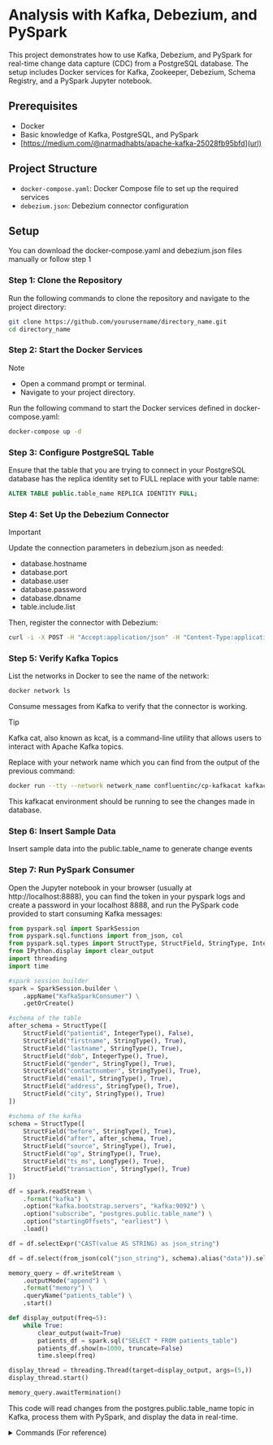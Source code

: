 # Analysis with Kafka, Debezium, and PySpark

This project demonstrates how to use Kafka, Debezium, and PySpark for real-time change data capture (CDC) from a PostgreSQL database. The setup includes Docker services for Kafka, Zookeeper, Debezium, Schema Registry, and a PySpark Jupyter notebook.

## Prerequisites

- Docker 
- Basic knowledge of Kafka, PostgreSQL, and PySpark
- [https://medium.com/@narmadhabts/apache-kafka-25028fb95bfd](url)

## Project Structure

- `docker-compose.yaml`: Docker Compose file to set up the required services
- `debezium.json`: Debezium connector configuration

## Setup

You can download the docker-compose.yaml and debezium.json files manually or follow step 1

### Step 1: Clone the Repository
Run the following commands to clone the repository and navigate to the project directory:

```sh
git clone https://github.com/yourusername/directory_name.git
cd directory_name
```
### Step 2: Start the Docker Services
>[!NOTE]
>- Open a command prompt or terminal.
>- Navigate to your project directory.
  
Run the following command to start the Docker services defined in docker-compose.yaml:

```sh
docker-compose up -d
```
### Step 3: Configure PostgreSQL Table
Ensure that the table that you are trying to connect in your PostgreSQL database has the replica identity set to FULL replace with your table name:

```sql
ALTER TABLE public.table_name REPLICA IDENTITY FULL;
```
### Step 4: Set Up the Debezium Connector
>[!IMPORTANT]
>Update the connection parameters in debezium.json as needed:
>
>- database.hostname
>- database.port
>- database.user
>- database.password
>- database.dbname
>- table.include.list
  
Then, register the connector with Debezium:

```sh
curl -i -X POST -H "Accept:application/json" -H "Content-Type:application/json" http://localhost:8083/connectors/ --data "@debezium.json"
```
### Step 5: Verify Kafka Topics
List the networks in Docker to see the name of the network:

```sh
docker network ls
```
Consume messages from Kafka to verify that the connector is working. 
>[!TIP]
>Kafka cat, also known as kcat, is a command-line utility that allows users to interact with Apache Kafka topics.

Replace with your network name which you can find from the output of the previous command:

```sh
docker run --tty --network network_name confluentinc/cp-kafkacat kafkacat -b kafka:9092 -C -f '%s\n' -t postgres.public.table_name
```
This kafkacat environment should be running to see the changes made in database.
### Step 6: Insert Sample Data
Insert sample data into the public.table_name to generate change events
  
### Step 7: Run PySpark Consumer
Open the Jupyter notebook in your browser (usually at http://localhost:8888), you can find the token in your pyspark logs and create a password in your localhost 8888, and run the PySpark code provided to start consuming Kafka messages:

```python
from pyspark.sql import SparkSession
from pyspark.sql.functions import from_json, col
from pyspark.sql.types import StructType, StructField, StringType, IntegerType, LongType
from IPython.display import clear_output
import threading
import time

#spark session builder
spark = SparkSession.builder \
    .appName("KafkaSparkConsumer") \
    .getOrCreate()

#schema of the table
after_schema = StructType([
    StructField("patientid", IntegerType(), False),
    StructField("firstname", StringType(), True),
    StructField("lastname", StringType(), True),
    StructField("dob", IntegerType(), True),
    StructField("gender", StringType(), True),
    StructField("contactnumber", StringType(), True),
    StructField("email", StringType(), True),
    StructField("address", StringType(), True),
    StructField("city", StringType(), True)
])

#schema of the kafka 
schema = StructType([
    StructField("before", StringType(), True),
    StructField("after", after_schema, True),
    StructField("source", StringType(), True),
    StructField("op", StringType(), True),
    StructField("ts_ms", LongType(), True),
    StructField("transaction", StringType(), True)
])

df = spark.readStream \
    .format("kafka") \
    .option("kafka.bootstrap.servers", "kafka:9092") \
    .option("subscribe", "postgres.public.table_name") \
    .option("startingOffsets", "earliest") \
    .load()

df = df.selectExpr("CAST(value AS STRING) as json_string")

df = df.select(from_json(col("json_string"), schema).alias("data")).select("data.after.*")

memory_query = df.writeStream \
    .outputMode("append") \
    .format("memory") \
    .queryName("patients_table") \
    .start()

def display_output(freq=5):
    while True:
        clear_output(wait=True)
        patients_df = spark.sql("SELECT * FROM patients_table")
        patients_df.show(n=1000, truncate=False)
        time.sleep(freq)  

display_thread = threading.Thread(target=display_output, args=(5,))
display_thread.start()

memory_query.awaitTermination()
```
This code will read changes from the postgres.public.table_name topic in Kafka, process them with PySpark, and display the data in real-time.


<details>
  <summary>Commands (For reference)</summary>
  
#### To compose a docker file:
```sh
docker-compose up –d
```
#### To alter a table in postgres to modify the identity to full:
replace table_name with your table name
```sh
ALTER TABLE public.table_name REPLICA IDENTITY FULL;
```
#### To create a debezium connector:
```sh
curl -i -X POST -H "Accept:application/json" -H "Content-Type:application/json" 127.0.0.1:8083/connectors/ --data "@debezium.json"
```
#### To create partitions
replace 3 with number of partitions you need
```sh
docker exec -it kafka1-kafka-1 /bin/bash
kafka-topics --bootstrap-server localhost:9092 --alter --topic postgres.public.table_name --partitions 3
```
#### To list the networks available
```sh
docker network ps
```
#### To run a kafkacat when debezium uses avro convertor
replace network_name and table_name with your network name and table name
```sh
docker run --tty --network network_name confluentinc/cp-kafkacat kafkacat -b kafka:9092 -C -s value=avro -r http://schema-registry:8081 -t postgres.public.table_name
```
#### To run a kafkacat when debezium uses json convertor
replace network_name and table_name with your network name and table name
```sh
docker run --tty --network network_name confluentinc/cp-kafkacat kafkacat -b kafka:9092 -C -f '%s\n' -t postgres.public.table_name
```
#### To list the topics
```sh
docker-compose exec kafka kafka-topics --list --bootstrap-server kafka:9092
```
#### To list the topics's meta data
replace network_name with your network name
```sh
docker run --network=network_name --rm confluentinc/cp-kafkacat kafkacat -b kafka:9092 –L
```
#### To delete a topic
replace network_name and table_name with your network name and table name
```sh
docker exec -it kafka1-kafka-1 /bin/bash
kafka-topics --delete --bootstrap-server localhost:9092 --topic postgres.public.table_name
```
#### To list the containers
```sh
docker ps
```
#### To get into a particular container's bash
replace connector_id with your connector id
```sh
docker exec -it container_id bash
```
#### To list all the containers
```sh
curl -X GET http://localhost:8083/connectors
```
#### To get the status of a connector
replace connector_name with your connector_name
```sh
curl -X GET http://localhost:8083/connectors/connector_name/status
```
#### To delete a connector
replace connector_name with your connector_name
```sh
curl -X DELETE http://localhost:8083/connectors/connector_name
```
#### To list the schemas that are in schema registry
```sh
curl -s 127.0.0.1:8081/subjects
```
</details>

